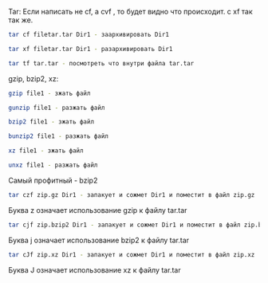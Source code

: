 Tar: 
Если написать не cf, a cvf , то будет видно что происходит.
с xf так так же.

```bash
tar cf filetar.tar Dir1 - заархивировать Dir1

tar xf filetar.tar Dir1 - разархивировать Dir1

tar tf tar.tar - посмотреть что внутри файла tar.tar 
```

gzip, bzip2, xz:
```bash
gzip file1 - зжать файл

gunzip file1 - разжать файл

bzip2 file1 - зжать файл 

bunzip2 file1 - разжать файл

xz file1 - зжать файл

unxz file1 - разжать файл
```

Cамый профитный - bzip2

```bash
tar czf zip.gz Dir1 - запакует и сожмет Dir1 и поместит в файл zip.gz
```

Буква z означает использование gzip к файлу tar.tar

```bash
tar cjf zip.bzip2 Dir1 - запакует и сожмет Dir1 и поместит в файл zip.bzip
```

Буква j означает использование bzip2 к файлу tar.tar

```bash
tar cJf zip.xz Dir1 - запакует и сожмет Dir1 и поместит в файл zip.xz
```

Буква J означает использование xz к файлу tar.tar